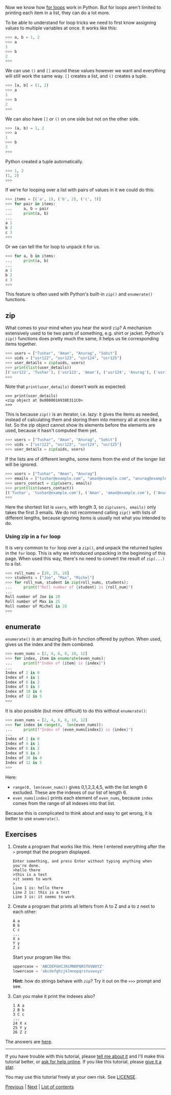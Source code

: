 
Now we know how [for loops](loops.md#for-loops) work in Python. But
for loops aren't limited to printing each item in a list, they can
do a lot more.

To be able to understand for loop tricks we need to first know
assigning values to multiple variables at once. It works like this:

```python
>>> a, b = 1, 2
>>> a
1
>>> b
2
>>>
```

We can use `()` and `[]` around these values however we want and
everything will still work the same way. `[]` creates a list, and
`()` creates a tuple.

```python
>>> [a, b] = (1, 2)
>>> a
1
>>> b
2
>>>
```

We can also have `[]` or `()` on one side but not on the other
side.

```python
>>> (a, b) = 1, 2
>>> a
1
>>> b
2
>>>
```

Python created a tuple automatically.

```python
>>> 1, 2
(1, 2)
>>>
```

If we're for looping over a list with pairs of values in it we
could do this:

```python
>>> items = [('a', 1), ('b', 2), ('c', 3)]
>>> for pair in items:
...     a, b = pair
...     print(a, b)
...
a 1
b 2
c 3
>>>
```

Or we can tell the for loop to unpack it for us.

```python
>>> for a, b in items:
...     print(a, b)
...
a 1
b 2
c 3
>>>
```

This feature is often used with Python's built-in `zip()` and `enumerate()` functions.


## zip

What comes to your mind when you hear the word `zip`? A mechanism extensively used to tie two parts of something, e.g. shirt or jacket. Python's `zip()` functions does pretty much the same, it helps us tie corresponding items together.

```python
>>> users = ["Tushar", "Aman", "Anurag", "Sohit"]
>>> uids = ["usr122", "usr123", "usr124", "usr125"]
>>> user_details = zip(uids, users)
>>> print(list(user_details))
[('usr122', 'Tushar'), ('usr123', 'Aman'), ('usr124', 'Anurag'), ('usr125', 'Sohit')]
>>>
```

Note that `print(user_details)` doesn't work as expected:

```
>>> print(user_details)
<zip object at 0x0000016938E311C0>
>>>
```

This is because `zip()` is an iterator, i.e. lazy: it gives the items as needed, instead of calculating them and storing them into memory all at once like a list. So the zip object cannot show its elements before the elements are used, because it hasn't computed them yet.

```python
>>> users = ["Tushar", "Aman", "Anurag", "Sohit"]
>>> uids = ["usr122", "usr123", "usr124", "usr125"]
>>> user_details = zip(uids, users)
```

If the lists are of different lengths, some items from the end of the longer list will be ignored.
```python
>>> users = ["Tushar", "Aman", "Anurag"]
>>> emails = ["tushar@example.com", "aman@example.com", "anurag@example.com", "sohit@example.com"]
>>> users_contact = zip(users, emails)
>>> print(list(users_contact))
[('Tushar', 'tushar@example.com'), ('Aman', 'aman@example.com'), ('Anurag', 'anurag@example.com')]
>>>
```


Here the shortest list is `users`, with length 3, so `zip(users, emails)` only takes the first 3 emails.
We do not recommend calling `zip()` with lists of different lengths, because ignoring items is usually not what you intended to do.

### Using zip in a `for` loop

It is very common to `for` loop over a `zip()`, and unpack the returned tuples in the `for` loop.
This is why we introduced unpacking in the beginning of this page.
When used this way, there's no need to convert the result of `zip(...)` to a list.

```python
>>> roll_nums = [20, 25, 28]
>>> students = ["Joe", "Max", "Michel"]
>>> for roll_num, student in zip(roll_nums, students):
...     print(f"Roll number of {student} is {roll_num}")
...
Roll number of Joe is 20
Roll number of Max is 25
Roll number of Michel is 28
>>>
```

## enumerate

`enumerate()` is an amazing Built-in function offered by python. When used, gives us the index and the item combined.

```python
>>> even_nums = [2, 4, 6, 8, 10, 12]
>>> for index, item in enumerate(even_nums):
...     print(f"Index of {item} is {index}")
...
Index of 2 is 0
Index of 4 is 1
Index of 6 is 2
Index of 8 is 3
Index of 10 is 4
Index of 12 is 5
>>>
```

It is also possible (but more difficult) to do this without `enumerate()`:

```python
>>> even_nums = [2, 4, 6, 8, 10, 12]
>>> for index in range(0,  len(even_nums)):
...     print(f"Index of {even_nums[index]} is {index}")
...
Index of 2 is 0
Index of 4 is 1
Index of 6 is 2
Index of 8 is 3
Index of 10 is 4
Index of 12 is 5
>>>
```

Here:
* `range(0, len(even_nums))` gives 0,1,2,3,4,5, with the list length 6 excluded. These are the indexes of our list of length 6.
* `even_nums[index]` prints each element of `even_nums`, because `index` comes from the range of all indexes into that list.

Because this is complicated to think about and easy to get wrong, it is better to use `enumerate()`.

## Exercises

1. Create a program that works like this. Here I entered everything
    after the `>` prompt that the program displayed.

    ```
    Enter something, and press Enter without typing anything when you're done.
    >hello there
    >this is a test
    >it seems to work
    >
    Line 1 is: hello there
    Line 2 is: this is a test
    Line 3 is: it seems to work
    ```

2. Create a program that prints all letters from A to Z and a to z
    next to each other:

    ```
    A a
    B b
    C c
    ...
    X x
    Y y
    Z z
    ```

    Start your program like this:

    ```python
    uppercase = 'ABCDEFGHIJKLMNOPQRSTUVWXYZ'
    lowercase = 'abcdefghijklmnopqrstuvwxyz'
    ```

    **Hint:** how do strings behave with `zip`? Try it out on the
    `>>>` prompt and see.

3. Can you make it print the indexes also?

    ```
    1 A a
    2 B b
    3 C c
    ...
    24 X x
    25 Y y
    26 Z z
    ```

The answers are [here](answers.md).

***

If you have trouble with this tutorial, please
[tell me about it](../contact-me.md) and I'll make this tutorial better,
or [ask for help online](../getting-help.md).
If you like this tutorial, please [give it a
star](../README.md#how-can-i-thank-you-for-writing-and-sharing-this-tutorial).

You may use this tutorial freely at your own risk. See
[LICENSE](../LICENSE).

[Previous](loops.md) | [Next](dicts.md) |
[List of contents](../README.md#basics)
